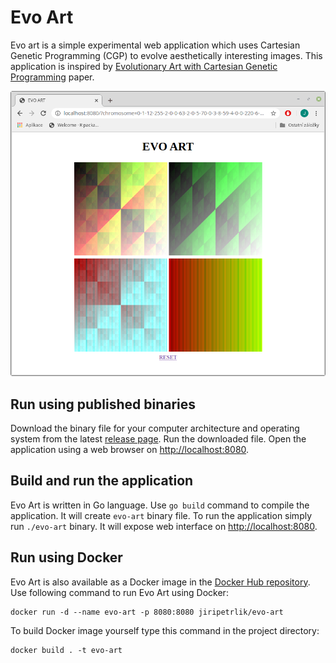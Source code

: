 # Evo Art

Evo art is a simple experimental web application
which uses Cartesian Genetic Programming (CGP)
to evolve aesthetically interesting images.
This application is inspired by
[Evolutionary Art with Cartesian Genetic Programming](https://www.researchgate.net/profile/Julian_Miller/publication/230855629_Evolutionary_Art_with_Cartesian_Genetic_Programming/links/0046352c2d562bba54000000.pdf)
paper.

![screenshot](docs/screenshot.png)

## Run using published binaries

Download the binary file for your computer architecture and operating system from
the latest [release page](https://github.com/jiripetrlik/evo-art/releases).
Run the downloaded file. Open the application using a web browser on [http://localhost:8080](http://localhost:8080).

## Build and run the application

Evo Art is written in Go language.
Use `go build` command to compile the application.
It will create `evo-art` binary file. To run the
application simply run `./evo-art` binary. It
will expose web interface on [http://localhost:8080](http://localhost:8080).

## Run using Docker

Evo Art is also available as a Docker image in the
[Docker Hub repository](https://hub.docker.com/r/jiripetrlik/evo-art).
Use following command to run Evo Art using Docker:
```
docker run -d --name evo-art -p 8080:8080 jiripetrlik/evo-art
```

To build Docker image yourself type this command in the
project directory:

```
docker build . -t evo-art
```
